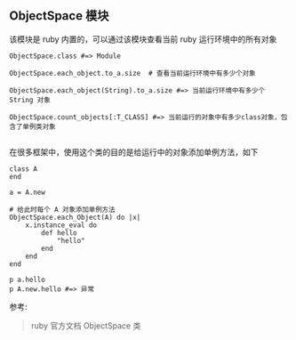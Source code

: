 ## ObjectSpace 模块

该模块是 ruby 内置的，可以通过该模块查看当前 ruby 运行环境中的所有对象

```
ObjectSpace.class #=> Module

ObjectSpace.each_object.to_a.size  # 查看当前运行环境中有多少个对象

ObjectSpace.each_object(String).to_a.size #=> 当前运行环境中有多少个 String 对象

ObjectSpace.count_objects[:T_CLASS] #=> 当前运行的对象中有多少class对象，包含了单例类对象


```

在很多框架中，使用这个类的目的是给运行中的对象添加单例方法，如下
```
class A
end

a = A.new

# 给此时每个 A 对象添加单例方法 
ObjectSpace.each_Object(A) do |x|
	x.instance_eval do
		def hello 
			"hello"
		end
	end
end

p a.hello
p A.new.hello #=> 异常
```

参考:
> ruby 官方文档 ObjectSpace 类
